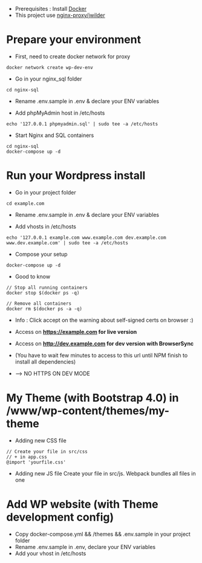 * Prerequisites : Install [Docker](https://www.docker.com/get-started)
* This project use [nginx-proxy/jwilder](https://github.com/jwilder/nginx-proxy)

# Prepare your environment

* First, need to create docker network for proxy
```
docker network create wp-dev-env
```

* Go in your nginx_sql folder
```
cd nginx-sql
```

* Rename .env.sample in .env & declare your ENV variables

* Add phpMyAdmin host in /etc/hosts
```
echo '127.0.0.1 phpmyadmin.sql' | sudo tee -a /etc/hosts
```

* Start Nginx and SQL containers
```
cd nginx-sql
docker-compose up -d
```


# Run your Wordpress install

* Go in your project folder
```
cd example.com
```

* Rename .env.sample in .env & declare your ENV variables

* Add vhosts in /etc/hosts
```
echo '127.0.0.1 example.com www.example.com dev.example.com www.dev.example.com' | sudo tee -a /etc/hosts
```

* Compose your setup
```
docker-compose up -d
```

* Good to know
```
// Stop all running containers
docker stop $(docker ps -q)

// Remove all containers
docker rm $(docker ps -a -q)
```

* Info : Click accept on the warning about self-signed certs on browser :)

* Access on **https://example.com for live version**

* Access on **http://dev.example.com for dev version with BrowserSync**
* (You have to wait few minutes to access to this url until NPM finish to install all dependencies)
* --> NO HTTPS ON DEV MODE



# My Theme (with Bootstrap 4.0) in /www/wp-content/themes/my-theme
* Adding new CSS file
```
// Create your file in src/css
// + in app.css
@import 'yourfile.css'
```

* Adding new JS file
Create your file in src/js.
Webpack bundles all files in one


# Add WP website (with Theme development config)
* Copy docker-compose.yml && /themes && .env.sample in your project folder
* Rename .env.sample in .env, declare your ENV variables
* Add your vhost in /etc/hosts
